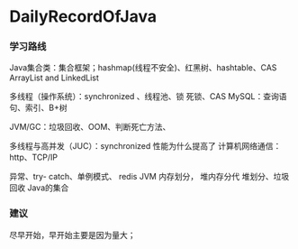 # DailyRecordOfJava
### 学习路线
Java集合类：集合框架；hashmap(线程不安全)、红黑树、hashtable、CAS
ArrayList and LinkedList

多线程（操作系统）：synchronized 、线程池、锁 死锁、CAS
MySQL：查询语句、索引、B+树

JVM/GC：垃圾回收、OOM、判断死亡方法、

多线程与高并发（JUC）：synchronized 性能为什么提高了
计算机网络通信：http、TCP/IP


异常、try- catch、单例模式、
redis
JVM 内存划分， 堆内存分代 堆划分、垃圾回收
Java的集合

### 建议

尽早开始，早开始主要是因为量大；